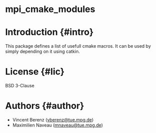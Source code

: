 mpi_cmake_modules
=================

# Introduction {#intro}

This package defines a list of usefull cmake macros.
It can be used by simply depending on it using catkin.

# License {#lic}

BSD 3-Clause

# Authors {#author}

- Vincent Berenz (vberenz@tue.mpg.de)
- Maximilien Naveau (mnaveau@tue.mpg.de)